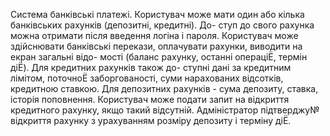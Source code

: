 Система банкiвськi платежi.
Користувач може мати один або кiлька банкiвських рахункiв (депозитнi, кредитнi). До-
ступ до свого рахунка можна отримати пiсля введення логiна i пароля. Користувач може
здiйснювати банкiвськi перекази, оплачувати рахунки, виводити на екран загальнi вiдо-
мостi (баланс рахунку, останнi операцiЁ, термiн дiЁ). Для кредитних рахункiв також до-
ступнi данi за кредитним лiмiтом, поточноЁ заборгованостi, суми нарахованих вiдсоткiв,
кредитною ставкою. Для депозитних рахункiв - сума депозиту, ставка, iсторiя поповнення.
Користувач може подати запит на вiдкриття кредитного рахунку, якщо такий вiдсутнiй.
Адмiнiстратор пiдтверджу№ вiдкриття рахунку з урахуванням розмiру депозиту i термiну
дiЁ.
